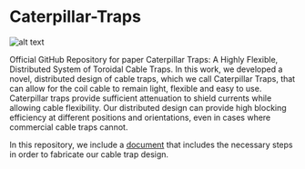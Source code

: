 # Caterpillar-Traps

![alt text](https://github.com/mikgroup/Caterpillar-Traps/blob/05ebe28e8323ab8cc0ed392e2ebb62e5fad4efec/fig1_ctrapsmanuscript-01.png)

Official GitHub Repository for paper Caterpillar Traps: A Highly Flexible, Distributed System of Toroidal Cable Traps. In this work, we developed a novel, distributed design of cable traps, which we call Caterpillar Traps, that can allow for the coil cable to remain light, flexible and easy to use. Caterpillar traps provide sufficient attenuation to shield currents while allowing cable flexibility. Our distributed design can provide high blocking efficiency at different positions and orientations, even in cases where commercial cable traps cannot.

In this repository, we include a [document](https://github.com/mikgroup/Caterpillar-Traps/blob/d7731b9c5b30fe11cb3cb2542e44321b4137ca70/Clamp-on%20and%20Closed%20Twisted%20Pair%20Toroids%20Fabrication%20Details.pdf) that includes the necessary steps in order to fabricate our cable trap design. 
